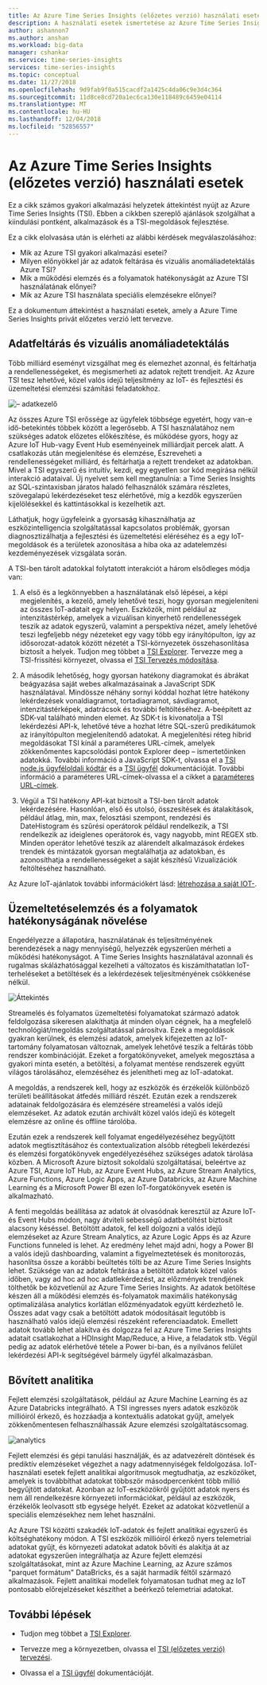 ```yaml
---
title: Az Azure Time Series Insights (előzetes verzió) használati esetek |} A Microsoft Docs
description: A használati esetek ismertetése az Azure Time Series Insights (előzetes verzió)
author: ashannon7
ms.author: anshan
ms.workload: big-data
manager: cshankar
ms.service: time-series-insights
services: time-series-insights
ms.topic: conceptual
ms.date: 11/27/2018
ms.openlocfilehash: 9d9fab9f0a515cacdf2a1425c4da06c9e3d4c364
ms.sourcegitcommit: 11d8ce8cd720a1ec6ca130e118489c6459e04114
ms.translationtype: MT
ms.contentlocale: hu-HU
ms.lasthandoff: 12/04/2018
ms.locfileid: "52856557"
---
```

# <a name="azure-time-series-insights-preview-use-cases"></a>Az Azure Time Series Insights (előzetes verzió) használati esetek

Ez a cikk számos gyakori alkalmazási helyzetek áttekintést nyújt az Azure Time Series Insights (TSI). Ebben a cikkben szereplő ajánlások szolgálhat a kiindulási pontként, alkalmazások és a TSI-megoldások fejlesztése.

Ez a cikk elolvasása után is elérheti az alábbi kérdések megválaszolásához:

* Mik az Azure TSI gyakori alkalmazási esetei?
* Milyen előnyökkel jár az adatok feltárása és vizuális anomáliadetektálás Azure TSI?
* Mik a működési elemzés és a folyamatok hatékonyságát az Azure TSI használatának előnyei?
* Mik az Azure TSI használata speciális elemzésekre előnyei?

Ez a dokumentum áttekintést a használati esetek, amely a Azure Time Series Insights privát előzetes verzió lett tervezve.

## <a name="data-exploration-and-visual-anomaly-detection"></a>Adatfeltárás és vizuális anomáliadetektálás

Több milliárd eseményt vizsgálhat meg és elemezhet azonnal, és feltárhatja a rendellenességeket, és megismerheti az adatok rejtett trendjeit. Az Azure TSI tesz lehetővé, közel valós idejű teljesítmény az IoT- és fejlesztési és üzemeltetési elemzési számítási feladatokhoz.

![– adatkezelő][1]

Az összes Azure TSI erőssége az ügyfelek többsége egyetért, hogy van-e idő-betekintés többek között a legerősebb. A TSI használatához nem szükséges adatok előzetes előkészítése, és működése gyors, hogy az Azure IoT Hub-vagy Event Hub eseményeinek milliárdjait percek alatt.  A csatlakozás után megjelenítése és elemzése, Észreveheti a rendellenességeket milliárd, és feltárhatja a rejtett trendeket az adatokban.  Mivel a TSI egyszerű és intuitív, kezdi, egy egyetlen sor kód megírása nélkül interakció adataival. Új nyelvet sem kell megtanulnia: a Time Series Insights az SQL-szintaxisban járatos haladó felhasználók számára részletes, szövegalapú lekérdezéseket tesz elérhetővé, míg a kezdők egyszerűen kijelölésekkel és kattintásokkal is kezelhetik azt.

Láthatjuk, hogy ügyfeleink a gyorsaság kihasználhatja az eszközintelligencia szolgáltatással kapcsolatos problémák, gyorsan diagnosztizálhatja a fejlesztési és üzemeltetési eléréséhez és a egy IoT-megoldások és a területek azonosítása a hiba oka az adatelemzési kezdeményezések vizsgálata során.  

A TSI-ben tárolt adatokkal folytatott interakciót a három elsődleges módja van:

1. A első és a legkönnyebben a használatának első lépései, a képi megjelenítés, a kezelő, amely lehetővé teszi, hogy gyorsan megjeleníteni az összes IoT-adatait egy helyen. Eszközök, mint például az intenzitástérkép, amelyek a vizuálisan kinyerhető rendellenességek teszik az adatok egyszerű, valamint a perspektíva nézet, amely lehetővé teszi legfeljebb négy nézeteket egy vagy több egy irányítópulton, így az idősorozat-adatok között nézetét a TSI-környezetek összehasonlítása biztosít a helyek. Tudjon meg többet a [TSI Explorer](./time-series-insights-update-explorer.md). Tervezze meg a TSI-frissítési környezet, olvassa el [TSI Tervezés módosítása](./time-series-insights-update-plan.md).

1. A második lehetőség, hogy gyorsan hatékony diagramokat és ábrákat beágyazása saját webes alkalmazásainak a JavaScript SDK használatával. Mindössze néhány sornyi kóddal hozhat létre hatékony lekérdezések vonaldiagramot, tortadiagramot, sávdiagramot, intenzitástérképek, adatrácsok és további feltöltéséhez. A-beépített az SDK-val található minden elemet. Az SDK-t is kivonatolja a TSI lekérdezési API-k, lehetővé téve a hozhat létre SQL-szerű predikátumok az irányítópulton megjelenítendő adatokat. A megjelenítési réteg hibrid megoldásokat TSI kínál a paraméteres URL-címek, amelyek zökkenőmentes kapcsolódási pontok Explorer deep – ismertetőinken adatokká. További információ a JavaScript SDK-t, olvassa el a [TSI node.js ügyféloldali kódtár](https://docs.microsoft.com/azure/time-series-insights/tutorial-explore-js-client-lib) és a [TSI ügyfél](https://github.com/Microsoft/tsiclient) dokumentációját. További információ a paraméteres URL-címek-olvassa el a cikket a [paraméteres URL-címek](https://docs.microsoft.com/azure/time-series-insights/time-series-insights-parameterized-urls).  

1. Végül a TSI hatékony API-kat biztosít a TSI-ben tárolt adatok lekérdezésére. Hasonlóan, első és utolsó, összesítések és átalakítások, például átlag, min, max, felosztási szempont, rendezési és DateHistogram és szűrési operátorok például rendelkezik, a TSI rendelkezik az ideiglenes operátorok és, vagy nagyobb, mint REGEX stb. Minden operátor lehetővé teszik az alárendelt alkalmazások érdekes trendek és mintázatok gyorsan megtalálhatja az adatokban, és azonosíthatja a rendellenességeket a saját készítésű Vizualizációk feltöltéséhez használható.  

Az Azure IoT-ajánlatok további információkért lásd: [létrehozása a saját IOT-](https://www.microsoft.com/internet-of-things).

## <a name="operational-analysis-and-driving-process-efficiency"></a>Üzemeltetéselemzés és a folyamatok hatékonyságának növelése

Engedélyezze a állapotára, használatának és teljesítményének berendezések a nagy mennyiségű, helyezzék egyszerűen mérheti a működési hatékonyságot. A Time Series Insights használatával azonnali és rugalmas skálázhatósággal kezelheti a változatos és kiszámíthatatlan IoT-terheléseket a betöltések és a lekérdezések teljesítményének csökkenése nélkül.

![Áttekintés][2]

Streamelés és folyamatos üzemeltetési folyamatokat származó adatok feldolgozása sikeresen alakíthatja át minden olyan cégnek, ha a megfelelő technológiát/megoldás szolgáltatással párosítva. Ezek a megoldások gyakran kerülnek, és elemzési adatok, amelyek kifejezetten az IoT-tartomány folyamatosan változnak, amelyek lehetővé teszik a feltárás több rendszer kombinációját. Ezeket a forgatókönyveket, amelyek megosztása a gyakori minta esetén, a betöltési, a folyamat mentése rendszerek együtt világos tárolásához, elemzéséhez és jelenítheti meg az IoT-adatokat.

A megoldás, a rendszerek kell, hogy az eszközök és érzékelők különböző területi beállításokat átfedés milliárd részét. Ezután ezek a rendszerek adatainak feldolgozására és elemzésére streamelési a valós idejű elemzéseket. Az adatok ezután archivált közel valós idejű és kötegelt elemzésre az online és offline tárolóba.

Ezután ezek a rendszerek kell folyamat engedélyezéséhez begyűjtött adatok megtisztításához és contextualization alsóbb rétegbeli lekérdezési és elemzési forgatókönyvek engedélyezéséhez szükséges adatok tárolása közben. A Microsoft Azure biztosít sokoldalú szolgáltatásai, beleértve az Azure TSI, Azure IoT Hub, az Azure Event Hubs, az Azure Stream Analytics, Azure Functions, Azure Logic Apps, az Azure Databricks, az Azure Machine Learning és a Microsoft Power BI ezen IoT-forgatókönyvek esetén is alkalmazható.

A fenti megoldás beállítása az adatok át olvasódnak keresztül az Azure IoT- és Event Hubs módon, nagy átviteli sebességű adatbetöltést biztosít alacsony késéssel. Betöltött adatok, fel kell dolgozni a valós idejű elemzéseket az Azure Stream Analytics, az Azure Logic Apps és az Azure Functions funneled is lehet. Az eredmény lehet majd adni, hogy a Power BI a valós idejű dashboarding, valamint a figyelmeztetések és monitorozás, hasonlítsa össze a korábbi beültetés tölti be az Azure Time Series Insights lehet. Szüksége van az adatok feltárása a betöltött adatok közel valós időben, vagy ad hoc ad hoc adatlekérdezést, az előzmények trendjének tölthetők be közvetlenül az Azure Time Series Insights. Az adatok betöltése készen áll a működési elemzés és-folyamatok maximális hatékonyság optimalizálása analytics korlátlan előzményadatok együtt kérdezhető le. Összes adat vagy csak a betöltött adatok módosításait legutóbb is használható valós idejű elemzési részeként referenciaadatok. Emellett adatok tovább lehet alakítva és dolgozza fel az Azure Time Series Insights adatait csatlakozhat a HDInsight Map/Reduce, a Hive, a feladatok stb. Végül pedig az adatok elérhetővé tétele a Power bi-ban, és a nyilvános felület lekérdezési API-k segítségével bármely ügyfél alkalmazásban.

## <a name="advanced-analytics"></a>Bővített analitika

Fejlett elemzési szolgáltatások, például az Azure Machine Learning és az Azure Databricks integrálható. A TSI ingresses nyers adatok eszközök millióiról érkező, és hozzáadja a kontextuális adatokat gyűjt, amelyek zökkenőmentesen felhasználhassák Azure elemzési szolgáltatáscsomag.

![analytics][3]

Fejlett elemzési és gépi tanulási használják, és az adatvezérelt döntések és prediktív elemzéseket végezhet a nagy adatmennyiségek feldolgozása. IoT-használati esetek fejlett analitikai algoritmusok megtudhatja, az eszközöket, amelyek is továbbíthat adatokat többször másodpercenként több millió begyűjtött adatokat. Azonban az IoT-eszközökről gyűjtött adatok nyers és nem áll rendelkezésre környezeti információkat, például az eszközök, érzékelők leolvasott stb egysége helyét. Ezeket az adatokat közvetlenül a speciális elemzésekhez nem lehet használni.

Az Azure TSI közötti szakadék IoT-adatok és fejlett analitikai egyszerű és költséghatékony módon. A TSI eszközök millióiról érkező nyers telemetriai adatokat gyűjt, és környezeti adatokat adatok bővíti és alakítja át az adatokat egyszerűen integrálhatja az Azure fejlett elemzési szolgáltatásokat, mint az Azure Machine Learning, az Azure számos "parquet formátum" DataBricks, és a saját harmadik féltől származó alkalmazások. Fejlett analitikai modellek folyamatosan tudhat meg az IoT pontosabb előrejelzéseket készíthet a beérkező telemetriai adatokat.

## <a name="next-steps"></a>További lépések

* Tudjon meg többet a [TSI Explorer](./time-series-insights-update-explorer.md).

* Tervezze meg a környezetben, olvassa el [TSI (előzetes verzió) tervezési](./time-series-insights-update-plan.md).

* Olvassa el a [TSI ügyfél](https://github.com/Microsoft/tsiclient) dokumentációját.

<!-- Images -->
[1]: media/v2-update-use-cases/data-explorer.png
[2]: media/v2-update-use-cases/overview.png
[3]: media/v2-update-use-cases/advanced-analytics.png
